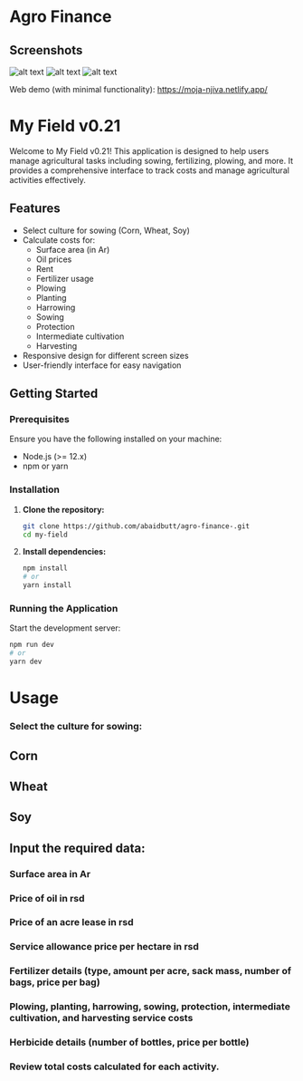 # Agro Finance

## Screenshots
![alt text](https://i.imgur.com/Fll65yC.png)
![alt text](https://i.imgur.com/S4yzj1D.png)
![alt text](https://i.imgur.com/rxFepQz.png)



Web demo (with minimal functionality): https://moja-njiva.netlify.app/ 

# My Field v0.21

Welcome to My Field v0.21! This application is designed to help users manage agricultural tasks including sowing, fertilizing, plowing, and more. It provides a comprehensive interface to track costs and manage agricultural activities effectively.

## Features

- Select culture for sowing (Corn, Wheat, Soy)
- Calculate costs for:
  - Surface area (in Ar)
  - Oil prices
  - Rent
  - Fertilizer usage
  - Plowing
  - Planting
  - Harrowing
  - Sowing
  - Protection
  - Intermediate cultivation
  - Harvesting
- Responsive design for different screen sizes
- User-friendly interface for easy navigation

## Getting Started

### Prerequisites

Ensure you have the following installed on your machine:

- Node.js (>= 12.x)
- npm or yarn

### Installation

1. **Clone the repository:**

    ```bash
    git clone https://github.com/abaidbutt/agro-finance-.git
    cd my-field
    ```

2. **Install dependencies:**

    ```bash
    npm install
    # or
    yarn install
    ```

### Running the Application

Start the development server:

```bash
npm run dev
# or
yarn dev
```
# Usage
### Select the culture for sowing:

## Corn
## Wheat
## Soy
## Input the required data:

### Surface area in Ar
### Price of oil in rsd
### Price of an acre lease in rsd
### Service allowance price per hectare in rsd
### Fertilizer details (type, amount per acre, sack mass, number of bags, price per bag)
### Plowing, planting, harrowing, sowing, protection, intermediate cultivation, and harvesting service costs
### Herbicide details (number of bottles, price per bottle)
### Review total costs calculated for each activity.

